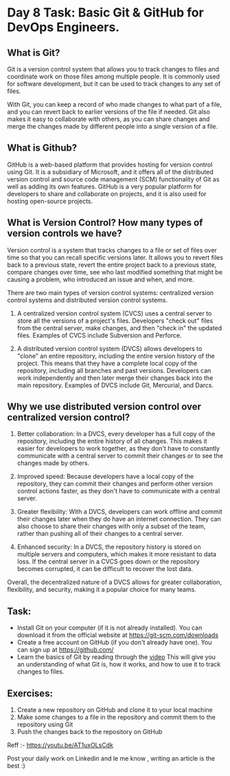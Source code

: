 # Day 8 Task: Basic Git & GitHub for DevOps Engineers.


## What is Git?
Git is a version control system that allows you to track changes to files and coordinate work on those files among multiple people. It is commonly used for software development, but it can be used to track changes to any set of files.

With Git, you can keep a record of who made changes to what part of a file, and you can revert back to earlier versions of the file if needed. Git also makes it easy to collaborate with others, as you can share changes and merge the changes made by different people into a single version of a file.

## What is Github?
GitHub is a web-based platform that provides hosting for version control using Git. It is a subsidiary of Microsoft, and it offers all of the distributed version control and source code management (SCM) functionality of Git as well as adding its own features. GitHub is a very popular platform for developers to share and collaborate on projects, and it is also used for hosting open-source projects.

## What is Version Control? How many types of version controls we have?
Version control is a system that tracks changes to a file or set of files over time so that you can recall specific versions later. It allows you to revert files back to a previous state, revert the entire project back to a previous state, compare changes over time, see who last modified something that might be causing a problem, who introduced an issue and when, and more.

There are two main types of version control systems: centralized version control systems and distributed version control systems.

1) A centralized version control system (CVCS) uses a central server to store all the versions of a project's files. Developers "check out" files from the central server, make changes, and then "check in" the updated files. Examples of CVCS include Subversion and Perforce.

2) A distributed version control system (DVCS) allows developers to "clone" an entire repository, including the entire version history of the project. This means that they have a complete local copy of the repository, including all branches and past versions. Developers can work independently and then later merge their changes back into the main repository. Examples of DVCS include Git, Mercurial, and Darcs.


## Why we use distributed version control over centralized version control? 

1) Better collaboration: In a DVCS, every developer has a full copy of the repository, including the entire history of all changes. This makes it easier for developers to work together, as they don't have to constantly communicate with a central server to commit their changes or to see the changes made by others.

2) Improved speed: Because developers have a local copy of the repository, they can commit their changes and perform other version control actions faster, as they don't have to communicate with a central server.

3) Greater flexibility: With a DVCS, developers can work offline and commit their changes later when they do have an internet connection. They can also choose to share their changes with only a subset of the team, rather than pushing all of their changes to a central server.

4) Enhanced security: In a DVCS, the repository history is stored on multiple servers and computers, which makes it more resistant to data loss. If the central server in a CVCS goes down or the repository becomes corrupted, it can be difficult to recover the lost data.

Overall, the decentralized nature of a DVCS allows for greater collaboration, flexibility, and security, making it a popular choice for many teams.


## Task:

- Install Git on your computer (if it is not already installed). You can download it from the official website at https://git-scm.com/downloads
- Create a free account on GitHub (if you don't already have one). You can sign up at https://github.com/
- Learn the basics of Git by reading through the [video](https://youtu.be/AT1uxOLsCdk) This will give you an understanding of what Git is, how it works, and how to use it to track changes to files.

## Exercises:

1) Create a new repository on GitHub and clone it to your local machine
2) Make some changes to a file in the repository and commit them to the repository using Git
3) Push the changes back to the repository on GitHub


Reff :- https://youtu.be/AT1uxOLsCdk

Post your daily work on Linkedin and le me know , writing an article is the best :)
